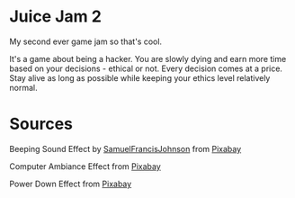 # Juice Jam 2

My second ever game jam so that's cool.

It's a game about being a hacker. You are slowly dying and earn more time based on your decisions - ethical or not. Every decision comes at a price. Stay alive as long as possible while keeping your ethics level relatively normal.

# Sources

Beeping Sound Effect by <a href="https://pixabay.com/users/samuelfrancisjohnson-1207793/?utm_source=link-attribution&amp;utm_medium=referral&amp;utm_campaign=music&amp;utm_content=122131">SamuelFrancisJohnson</a> from <a href="https://pixabay.com/sound-effects//?utm_source=link-attribution&amp;utm_medium=referral&amp;utm_campaign=music&amp;utm_content=122131">Pixabay</a>

Computer Ambiance Effect from <a href="https://pixabay.com/sound-effects/?utm_source=link-attribution&amp;utm_medium=referral&amp;utm_campaign=music&amp;utm_content=23780">Pixabay</a>

Power Down Effect from <a href="https://pixabay.com/?utm_source=link-attribution&amp;utm_medium=referral&amp;utm_campaign=music&amp;utm_content=7103">Pixabay</a>
